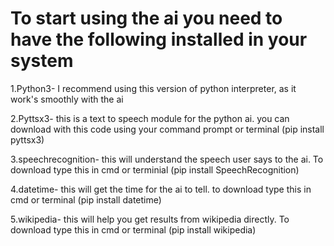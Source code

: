 # To start using the ai you need to have the following installed in your system
1.Python3- I recommend using this version of python interpreter, as it work's smoothly with the ai

2.Pyttsx3- this is a text to speech module for the python ai. you can download with this code using your command prompt or terminal (pip install pyttsx3)

3.speechrecognition- this will understand the speech user says to the ai. To download type this in cmd or terminial (pip install SpeechRecognition)

4.datetime- this will get the time for the ai to tell. to download type this in cmd or terminal (pip install datetime)

5.wikipedia- this will help you get results from wikipedia directly. To download type this in cmd or terminal (pip install wikipedia)
